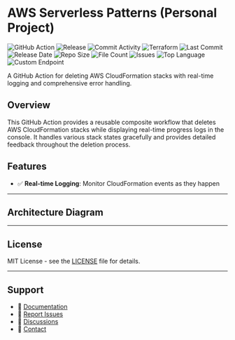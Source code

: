 # AWS Serverless Patterns (Personal Project)

![GitHub Action](https://img.shields.io/badge/GitHub-Action-blue?logo=github)&nbsp;![Release](https://github.com/subhamay-bhattacharyya/5212-serverless-patterns-tf/actions/workflows/release.yaml/badge.svg)&nbsp;![Commit Activity](https://img.shields.io/github/commit-activity/t/subhamay-bhattacharyya/5212-serverless-patterns-tf)&nbsp;![Terraform](https://img.shields.io/badge/AWS-Terraform-orange?logo=amazonaws)&nbsp;![Last Commit](https://img.shields.io/github/last-commit/subhamay-bhattacharyya/5212-serverless-patterns-tf)&nbsp;![Release Date](https://img.shields.io/github/release-date/subhamay-bhattacharyya/5212-serverless-patterns-tf)&nbsp;![Repo Size](https://img.shields.io/github/repo-size/subhamay-bhattacharyya/5212-serverless-patterns-tf)&nbsp;![File Count](https://img.shields.io/github/directory-file-count/subhamay-bhattacharyya/5212-serverless-patterns-tf)&nbsp;![Issues](https://img.shields.io/github/issues/subhamay-bhattacharyya/5212-serverless-patterns-tf)&nbsp;![Top Language](https://img.shields.io/github/languages/top/subhamay-bhattacharyya/5212-serverless-patterns-tf)&nbsp;![Custom Endpoint](https://img.shields.io/endpoint?url=https://gist.githubusercontent.com/bsubhamay/e6f91ce28e5821684e47a6069f490670/raw/5212-serverless-patterns-tf.json?)


A GitHub Action for deleting AWS CloudFormation stacks with real-time logging and comprehensive error handling.

## Overview

This GitHub Action provides a reusable composite workflow that deletes AWS CloudFormation stacks while displaying real-time progress logs in the console. It handles various stack states gracefully and provides detailed feedback throughout the deletion process.

## Features

- ✅ **Real-time Logging**: Monitor CloudFormation events as they happen

---

## Architecture Diagram


---

## License

MIT License - see the [LICENSE](LICENSE) file for details.

---

## Support

- 📖 [Documentation](https://github.com/subhamay-bhattacharyya/5212-serverless-patterns-tf/wiki)
- 🐛 [Report Issues](https://github.com/subhamay-bhattacharyya/5212-serverless-patterns-tf/issues)
- 💬 [Discussions](https://github.com/subhamay-bhattacharyya/5212-serverless-patterns-tf/discussions)
- 📧 [Contact](mailto:support@subhamay.aws@gmail.com)